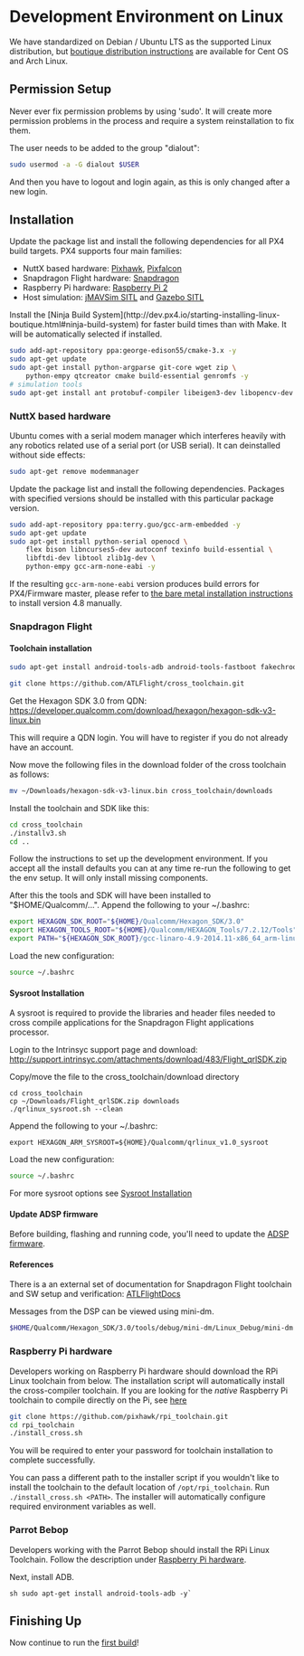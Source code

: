 # Development Environment on Linux

We have standardized on Debian / Ubuntu LTS as the supported Linux distribution, but [boutique distribution instructions](starting-installing-linux-boutique.md) are available for Cent OS and Arch Linux.

## Permission Setup

<aside class="note">
Never ever fix permission problems by using 'sudo'. It will create more permission problems in the process and require a system reinstallation to fix them.
</aside>

The user needs to be added to the group "dialout":

<div class="host-code"></div>

```sh
sudo usermod -a -G dialout $USER
```

And then you have to logout and login again, as this is only changed after a new login.

## Installation

Update the package list and install the following dependencies for all PX4 build targets. PX4 supports four main families:

  * NuttX based hardware: [Pixhawk](hardware-pixhawk.md), [Pixfalcon](hardware-pixfalcon.md)
  * Snapdragon Flight hardware: [Snapdragon](hardware-snapdragon.md)
  * Raspberry Pi hardware: [Raspberry Pi 2](hardware-pi2.md)
  * Host simulation: [jMAVSim SITL](simulation-sitl.md) and [Gazebo SITL](simulation-gazebo.md)

<aside class="note">
Install the [Ninja Build System](http://dev.px4.io/starting-installing-linux-boutique.html#ninja-build-system) for faster build times than with Make. It will be automatically selected if installed.
</aside>

<div class="host-code"></div>

```sh
sudo add-apt-repository ppa:george-edison55/cmake-3.x -y
sudo apt-get update
sudo apt-get install python-argparse git-core wget zip \
    python-empy qtcreator cmake build-essential genromfs -y
# simulation tools
sudo apt-get install ant protobuf-compiler libeigen3-dev libopencv-dev openjdk-7-jdk openjdk-7-jre clang-3.5 lldb-3.5 -y
```

### NuttX based hardware

Ubuntu comes with a serial modem manager which interferes heavily with any robotics related use of a serial port (or USB serial). It can deinstalled without side effects:

<div class="host-code"></div>

```sh
sudo apt-get remove modemmanager
```

Update the package list and install the following dependencies. Packages with specified versions should be installed with this particular package version.

<div class="host-code"></div>

```sh
sudo add-apt-repository ppa:terry.guo/gcc-arm-embedded -y
sudo apt-get update
sudo apt-get install python-serial openocd \
    flex bison libncurses5-dev autoconf texinfo build-essential \
    libftdi-dev libtool zlib1g-dev \
    python-empy gcc-arm-none-eabi -y
```

If the resulting `gcc-arm-none-eabi` version produces build errors for PX4/Firmware master, please refer to [the bare metal installation instructions](http://dev.px4.io/starting-installing-linux-boutique.html#toolchain-installation) to install version 4.8 manually.

### Snapdragon Flight

#### Toolchain installation

<div class="host-code"></div>

```sh
sudo apt-get install android-tools-adb android-tools-fastboot fakechroot fakeroot unzip xz-utils wget -y
```

<div class="host-code"></div>

```sh
git clone https://github.com/ATLFlight/cross_toolchain.git
```

Get the Hexagon SDK 3.0 from QDN: https://developer.qualcomm.com/download/hexagon/hexagon-sdk-v3-linux.bin

This will require a QDN login. You will have to register if you do not already have an account.

Now move the following files in the download folder of the cross toolchain as follows:

<div class="host-code"></div>

```sh
mv ~/Downloads/hexagon-sdk-v3-linux.bin cross_toolchain/downloads
```
Install the toolchain and SDK like this:

<div class="host-code"></div>

```sh
cd cross_toolchain
./installv3.sh
cd ..
```

Follow the instructions to set up the development environment. If you accept all the install defaults you can at any time re-run the following to get the env setup. It will only install missing components.

After this the tools and SDK will have been installed to "$HOME/Qualcomm/...". Append the following to your ~/.bashrc:

<div class="host-code"></div>

```sh
export HEXAGON_SDK_ROOT="${HOME}/Qualcomm/Hexagon_SDK/3.0"
export HEXAGON_TOOLS_ROOT="${HOME}/Qualcomm/HEXAGON_Tools/7.2.12/Tools"
export PATH="${HEXAGON_SDK_ROOT}/gcc-linaro-4.9-2014.11-x86_64_arm-linux-gnueabihf_linux/bin:$PATH"
```

Load the new configuration:

<div class="host-code"></div>

```sh
source ~/.bashrc
```

#### Sysroot Installation

A sysroot is required to provide the libraries and header files needed to cross compile applications for the Snapdragon Flight applications processor.

Login to the Intrinsyc support page and download: http://support.intrinsyc.com/attachments/download/483/Flight_qrlSDK.zip

Copy/move the file to the cross_toolchain/download directory

```
cd cross_toolchain
cp ~/Downloads/Flight_qrlSDK.zip downloads
./qrlinux_sysroot.sh --clean
```

Append the following to your ~/.bashrc:

```
export HEXAGON_ARM_SYSROOT=${HOME}/Qualcomm/qrlinux_v1.0_sysroot
```

Load the new configuration:

<div class="host-code"></div>

```sh
source ~/.bashrc
```

For more sysroot options see [Sysroot Installation](https://github.com/ATLFlight/cross_toolchain/blob/sdk3/README.md#sysroot-installation)

#### Update ADSP firmware
Before building, flashing and running code, you'll need to update the [ADSP firmware](advanced-snapdragon.html#updating-the-adsp-firmware).

#### References

There is a an external set of documentation for Snapdragon Flight toolchain and SW setup and verification:
[ATLFlightDocs](https://github.com/ATLFlight/ATLFlightDocs/blob/master/README.md)

Messages from the DSP can be viewed using mini-dm.

<div class="host-code"></div>

```sh
$HOME/Qualcomm/Hexagon_SDK/3.0/tools/debug/mini-dm/Linux_Debug/mini-dm
```

### Raspberry Pi hardware
Developers working on Raspberry Pi hardware should download the RPi Linux toolchain from below. The installation script will automatically install the cross-compiler toolchain. If you are looking for the *native* Raspberry Pi toolchain to compile directly on the Pi, see [here](http://dev.px4.io/hardware-pi2.html#native-builds-optional)

<div class="host-code"></div>

```sh
git clone https://github.com/pixhawk/rpi_toolchain.git
cd rpi_toolchain
./install_cross.sh
```
You will be required to enter your password for toolchain installation to complete successfully.

You can pass a different path to the installer script if you wouldn't like to install the toolchain to the default location of ```/opt/rpi_toolchain```. Run ``` ./install_cross.sh <PATH>```. The installer will automatically configure required environment variables as well.

### Parrot Bebop
Developers working with the Parrot Bebop should install the RPi Linux Toolchain. Follow the
description under [Raspberry Pi hardware](raspberry-pi-hardware).

Next, install ADB.

<div class="host-code"></div>

``sh
sudo apt-get install android-tools-adb -y`
``

## Finishing Up

Now continue to run the [first build](starting-building.md)!

